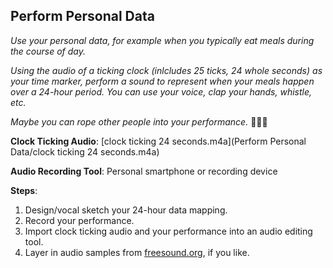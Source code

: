 ## Perform Personal Data

_Use your personal data, for example when you typically eat meals during the course of day._ 

_Using the audio of a ticking clock (inlcludes 25 ticks, 24 whole seconds) as your time marker, perform a sound to represent when your meals happen over a 24-hour period. You can use your voice, clap your hands, whistle, etc._

_Maybe you can rope other people into your performance._ 🕺🏽🪩  

**Clock Ticking Audio**: [clock ticking 24 seconds.m4a](Perform Personal Data/clock ticking 24 seconds.m4a)

**Audio Recording Tool**: Personal smartphone or recording device

**Steps**:
1. Design/vocal sketch your 24-hour data mapping.
2. Record your performance.
3. Import clock ticking audio and your performance into an audio editing tool.
4. Layer in audio samples from [freesound.org](https://freesound.org/), if you like. 
